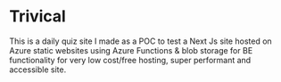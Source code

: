 # Trivical
This is a daily quiz site I made as a POC to test a Next Js site hosted on Azure static websites using Azure Functions & blob storage for BE functionality for very low cost/free hosting, super performant and accessible site. 
